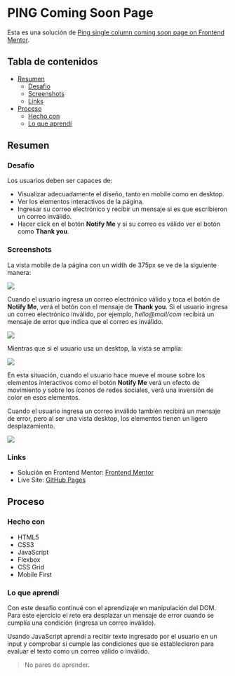 # PING Coming Soon Page
Esta es una solución de [Ping single column coming soon page on Frontend Mentor](https://www.frontendmentor.io/challenges/ping-single-column-coming-soon-page-5cadd051fec04111f7b848da). 

## Tabla de contenidos

- [Resumen](#resumen)
    - [Desafio](#desafio)
    - [Screenshots](#screenshots)
    - [Links](#links)
- [Proceso](#proceso)
    - [Hecho con](#hecho-con)
    - [Lo que aprendí](#lo-que-aprendí)

## Resumen

### Desafío

Los usuarios deben ser capaces de:

- Visualizar adecuadamente el diseño, tanto en mobile como en desktop.
- Ver los elementos interactivos de la página.
- Ingresar su correo electrónico y recibir un mensaje si es que escribieron un correo inválido.
- Hacer click en el botón **Notify Me** y si su correo es válido ver el botón como **Thank you**.

### Screenshots

La vista mobile de la página con un width de 375px se ve de la siguiente manera:

![](./screenshots/mobile-view.png)

Cuando el usuario ingresa un correo electrónico válido y toca el botón de **Notify Me**, verá el botón con el mensaje de **Thank you**. Si el usuario ingresa un correo electrónico inválido, por ejemplo, *hello@mail/com* recibirá un mensaje de error que indica que el correo es inválido.

![](./screenshots/mobile-error.png)

Mientras que si el usuario usa un desktop, la vista se amplía:

![](./screenshots/desktop-view.png)

En esta situación, cuando el usuario hace mueve el mouse sobre los elementos interactivos como el botón **Notify Me** verá un efecto de movimiento y sobre los íconos de redes sociales, verá una inversión de color en esos elementos.

Cuando el usuario ingresa un correo inválido también recibirá un mensaje de error, pero al ser una vista desktop, los elementos tienen un ligero desplazamiento.

![](./screenshots/desktop-error.png)

### Links

- Solución en Frontend Mentor: [Frontend Mentor](https://www.frontendmentor.io/solutions/ping-coming-soon-page-vWHymU1kNl)
- Live Site: [GitHub Pages](https://dgoperales.github.io/ping-coming-soon-page/)

## Proceso

### Hecho con

- HTML5
- CSS3
- JavaScript
- Flexbox
- CSS Grid
- Mobile First 

### Lo que aprendí

Con este desafío continué con el aprendizaje en manipulación del DOM. Para este ejercicio el reto era desplazar un mensaje de error cuando se cumplía una condición (ingresa un correo inválido).

Usando JavaScript aprendí a recibir texto ingresado por el usuario en un input y comprobar si cumple las condiciones que se establecieron para evaluar el texto como un correo válido o inválido.

> No pares de aprender.